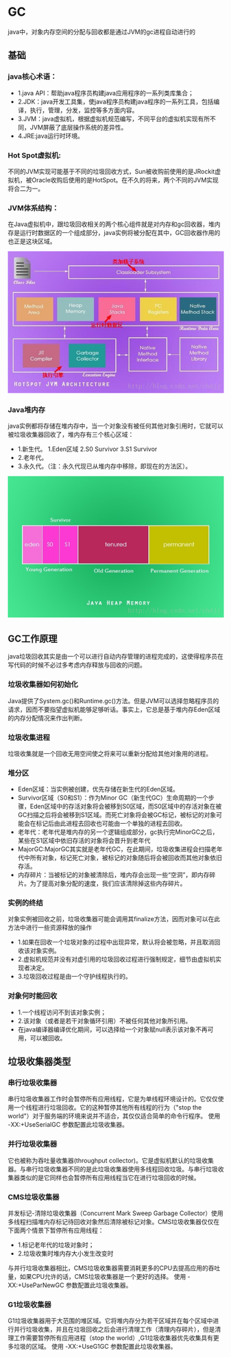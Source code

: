 # GC

java中，对象内存空间的分配与回收都是通过JVM的gc进程自动进行的

## 基础

### java核心术语：

* 1.java API：帮助java程序员构建java应用程序的一系列类库集合；
* 2.JDK：java开发工具集，使java程序员构建java程序的一系列工具，包括编译，执行，管理，分发，监控等多方面内容。
* 3.JVM：java虚拟机，根据虚拟机规范编写，不同平台的虚拟机实现有所不同，JVM屏蔽了底层操作系统的差异性。
* 4.JRE:java运行时环境。

### Hot Spot虚拟机:

不同的JVM实现可能基于不同的垃圾回收方式，Sun被收购前使用的是JRockit虚拟机，被Oracle收购后使用的是HotSpot。在不久的将来，两个不同的JVM实现将合二为一。

### JVM体系结构：

在Java虚拟机中，跟垃圾回收相关的两个核心组件就是对内存和gc回收器，堆内存是运行时数据区的一个组成部分，java实例将被分配在其中，GC回收器作用的也正是这块区域。

![jvm](jvm.jpeg)

### Java堆内存

java实例都将存储在堆内存中，当一个对象没有被任何其他对象引用时，它就可以被垃圾收集器回收了，堆内存有三个核心区域：

* 1.新生代。
    1.Eden区域
    2.S0 Survivor
    3.S1 Survivor
* 2.老年代。
* 3.永久代。（注：永久代现已从堆内存中移除，即现在的方法区）。

![jvm](内存.jpeg)

## GC工作原理

java垃圾回收其实是由一个可以进行自动内存管理的进程完成的，这使得程序员在写代码的时候不必过多考虑内存释放与回收的问题。

### 垃圾收集器如何初始化

Java提供了System.gc()和Runtime.gc()方法。但是JVM可以选择忽略程序员的请求，因而不要指望虚拟机能够足够听话。事实上，它总是基于堆内存Eden区域的内存分配情况来作出判断。

### 垃圾收集进程

垃圾收集就是一个回收无用空间使之将来可以重新分配给其他对象用的进程。

### 堆分区

* Eden区域：当实例被创建，优先存储在新生代的Eden区域。
* Survivor区域（S0和S1）：作为Minor GC（新生代GC）生命周期的一个步骤，Eden区域中的存活对象将会被移到S0区域，而S0区域中的存活对象在被GC扫描之后将会被移到S1区域。而死亡对象将会被GC标记，被标记的对象可能会在标记后由此进程去回收也可能由一个单独的进程去回收。
* 老年代：老年代是堆内存的另一个逻辑组成部分，gc执行完MinorGC之后，某些在S1区域中依旧存活的对象将会晋升到老年代
* MajorGC:MajorGC其实就是老年代GC，在此期间，垃圾收集进程会扫描老年代中所有对象，标记死亡对象，被标记的对象随后将会被回收而其他对象依旧存活。
* 内存碎片：当被标记的对象被清除后，堆内存会出现一些“空洞”，即内存碎片。为了提高对象分配的速度，我们应该清除掉这些内存碎片。

### 实例的终结

对象实例被回收之前，垃圾收集器可能会调用其finalize方法，因而对象可以在此方法中进行一些资源释放的操作

* 1.如果在回收一个垃圾对象的过程中出现异常，默认将会被忽略，并且取消回收该对象实例。
* 2.虚拟机规范并没有对虚引用的垃圾回收过程进行强制规定，细节由虚拟机实现者决定。
* 3.垃圾回收过程是由一个守护线程执行的。

### 对象何时能回收

* 1.一个线程访问不到该对象实例；
* 2.该对象（或者是若干对象循环引用）不被任何其他对象所引用。
* 在java编译器编译优化期间，可以选择给一个对象赋null表示该对象不再可用，可以被回收。

## 垃圾收集器类型

### 串行垃圾收集器

串行垃圾收集器工作时会暂停所有应用线程，它是为单线程环境设计的。它仅仅使用一个线程进行垃圾回收。它的这种暂停其他所有线程的行为（"stop the world"）对于服务端的环境来说并不适合，其仅仅适合简单的命令行程序。
使用 -XX:+UseSerialGC 参数配置此垃圾收集器。

### 并行垃圾收集器

它也被称为吞吐量收集器(throughput collector)。它是虚拟机默认的垃圾收集器。与串行垃圾收集器不同的是此垃圾收集器使用多线程回收垃圾。与串行垃圾收集器类似的是它同样也会暂停所有应用线程当它在进行垃圾回收的时候。

### CMS垃圾收集器

并发标记-清除垃圾收集器（Concurrent Mark Sweep Garbage Collector）使用多线程扫描堆内存标记待回收对象然后清除被标记对象。CMS垃圾收集器仅仅在下面两个情景下暂停所有应用线程：

* 1.标记老年代的垃圾对象时；
* 2.垃圾收集时堆内存大小发生改变时

与并行垃圾收集器相比，CMS垃圾收集器需要消耗更多的CPU去提高应用的吞吐量，如果CPU允许的话，CMS垃圾收集器是一个更好的选择。
使用 -XX:+UseParNewGC 参数配置此垃圾收集器。

### G1垃圾收集器

G1垃圾收集器用于大范围的堆区域。它将堆内存分为若干区域并在每个区域中进行并行垃圾收集，并且在垃圾回收之后会进行清理工作（清理内存碎片），但是清理工作需要暂停所有应用进程（stop the world）,G1垃圾收集器优先收集具有更多垃圾的区域。
使用 -XX:+UseG1GC 参数配置此垃圾收集器。